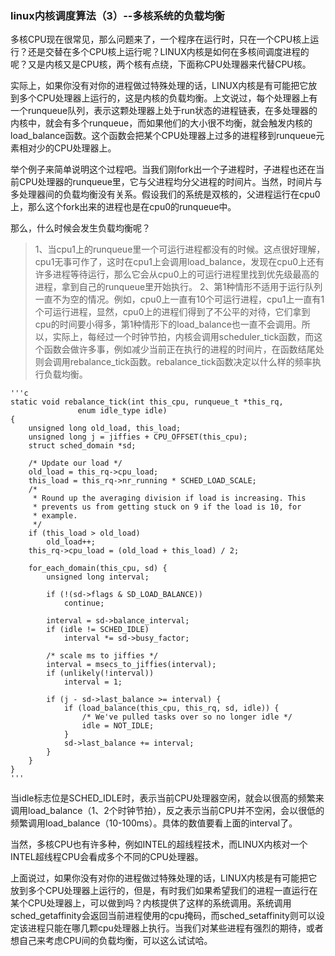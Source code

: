 ### linux内核调度算法（3）--多核系统的负载均衡
多核CPU现在很常见，那么问题来了，一个程序在运行时，只在一个CPU核上运行？还是交替在多个CPU核上运行呢？LINUX内核是如何在多核间调度进程的呢？又是内核又是CPU核，两个核有点绕，下面称CPU处理器来代替CPU核。

实际上，如果你没有对你的进程做过特殊处理的话，LINUX内核是有可能把它放到多个CPU处理器上运行的，这是内核的负载均衡。上文说过，每个处理器上有一个runqueue队列，表示这颗处理器上处于run状态的进程链表，在多处理器的内核中，就会有多个runqueue，而如果他们的大小很不均衡，就会触发内核的load_balance函数。这个函数会把某个CPU处理器上过多的进程移到runqueue元素相对少的CPU处理器上。

举个例子来简单说明这个过程吧。当我们刚fork出一个子进程时，子进程也还在当前CPU处理器的runqueue里，它与父进程均分父进程的时间片。当然，时间片与多处理器间的负载均衡没有关系。假设我们的系统是双核的，父进程运行在cpu0上，那么这个fork出来的进程也是在cpu0的runqueue中。

那么，什么时候会发生负载均衡呢？
>1、当cpu1上的runqueue里一个可运行进程都没有的时候。这点很好理解，cpu1无事可作了，这时在cpu1上会调用load_balance，发现在cpu0上还有许多进程等待运行，那么它会从cpu0上的可运行进程里找到优先级最高的进程，拿到自己的runqueue里开始执行。
>2、第1种情形不适用于运行队列一直不为空的情况。例如，cpu0上一直有10个可运行进程，cpu1上一直有1个可运行进程，显然，cpu0上的进程们得到了不公平的对待，它们拿到cpu的时间要小得多，第1种情形下的load_balance也一直不会调用。所以，实际上，每经过一个时钟节拍，内核会调用scheduler_tick函数，而这个函数会做许多事，例如减少当前正在执行的进程的时间片，在函数结尾处则会调用rebalance_tick函数。rebalance_tick函数决定以什么样的频率执行负载均衡。

    '''c
    static void rebalance_tick(int this_cpu, runqueue_t *this_rq,
                   enum idle_type idle)
    {
        unsigned long old_load, this_load;
        unsigned long j = jiffies + CPU_OFFSET(this_cpu);
        struct sched_domain *sd;

        /* Update our load */
        old_load = this_rq->cpu_load;
        this_load = this_rq->nr_running * SCHED_LOAD_SCALE;
        /*
         * Round up the averaging division if load is increasing. This
         * prevents us from getting stuck on 9 if the load is 10, for
         * example.
         */
        if (this_load > old_load)
            old_load++;
        this_rq->cpu_load = (old_load + this_load) / 2;

        for_each_domain(this_cpu, sd) {
            unsigned long interval;

            if (!(sd->flags & SD_LOAD_BALANCE))
                continue;

            interval = sd->balance_interval;
            if (idle != SCHED_IDLE)
                interval *= sd->busy_factor;

            /* scale ms to jiffies */
            interval = msecs_to_jiffies(interval);
            if (unlikely(!interval))
                interval = 1;

            if (j - sd->last_balance >= interval) {
                if (load_balance(this_cpu, this_rq, sd, idle)) {
                    /* We've pulled tasks over so no longer idle */
                    idle = NOT_IDLE;
                }
                sd->last_balance += interval;
            }
        }
    }
    '''

当idle标志位是SCHED_IDLE时，表示当前CPU处理器空闲，就会以很高的频繁来调用load_balance（1、2个时钟节拍），反之表示当前CPU并不空闲，会以很低的频繁调用load_balance（10-100ms）。具体的数值要看上面的interval了。 


当然，多核CPU也有许多种，例如INTEL的超线程技术，而LINUX内核对一个INTEL超线程CPU会看成多个不同的CPU处理器。

上面说过，如果你没有对你的进程做过特殊处理的话，LINUX内核是有可能把它放到多个CPU处理器上运行的，但是，有时我们如果希望我们的进程一直运行在某个CPU处理器上，可以做到吗？内核提供了这样的系统调用。系统调用sched_getaffinity会返回当前进程使用的cpu掩码，而sched_setaffinity则可以设定该进程只能在哪几颗cpu处理器上执行。当我们对某些进程有强烈的期待，或者想自己来考虑CPU间的负载均衡，可以这么试试哈。
